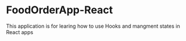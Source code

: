 # FoodOrderApp-React
This application is for learing how to use Hooks and mangment states in React apps
